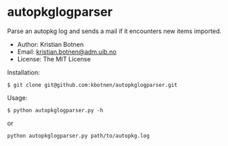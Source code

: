 autopkglogparser
================

Parse an autopkg log and sends a mail if it encounters new items imported.


* Author: Kristian Botnen
* Email: kristian.botnen@adm.uib.no
* License: The MIT License


Installation:
```
$ git clone git@github.com:kbotnen/autopkglogparser.git
```
Usage:
```
$ python autopkglogparser.py -h
```
or
```
python autopkglogparser.py path/to/autopkg.log
```
